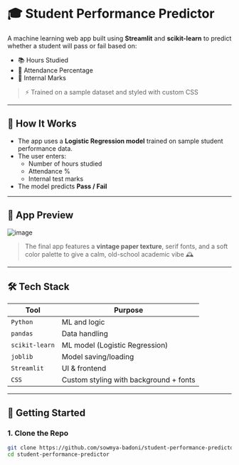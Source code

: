# 🎓 Student Performance Predictor

A machine learning web app built using **Streamlit** and **scikit-learn** to predict whether a student will pass or fail based on:

- 📚 Hours Studied  
- 📅 Attendance Percentage  
- 🧪 Internal Marks  

> ⚡ Trained on a sample dataset and styled with custom CSS

---

## 🧠 How It Works

- The app uses a **Logistic Regression model** trained on sample student performance data.
- The user enters:
  - Number of hours studied
  - Attendance %
  - Internal test marks
- The model predicts **Pass / Fail**

---

## 📸 App Preview

![image](https://github.com/user-attachments/assets/42863134-30e5-4bdd-8796-56c01d7b006a)


> The final app features a **vintage paper texture**, serif fonts, and a soft color palette to give a calm, old-school academic vibe 🕰️

---

## 🛠 Tech Stack

| Tool | Purpose |
|------|---------|
| `Python` | ML and logic |
| `pandas` | Data handling |
| `scikit-learn` | ML model (Logistic Regression) |
| `joblib` | Model saving/loading |
| `Streamlit` | UI & frontend |
| `CSS` | Custom styling with background + fonts |

---

## 🚀 Getting Started

### 1. Clone the Repo

```bash
git clone https://github.com/sowmya-badoni/student-performance-predictor.git
cd student-performance-predictor

